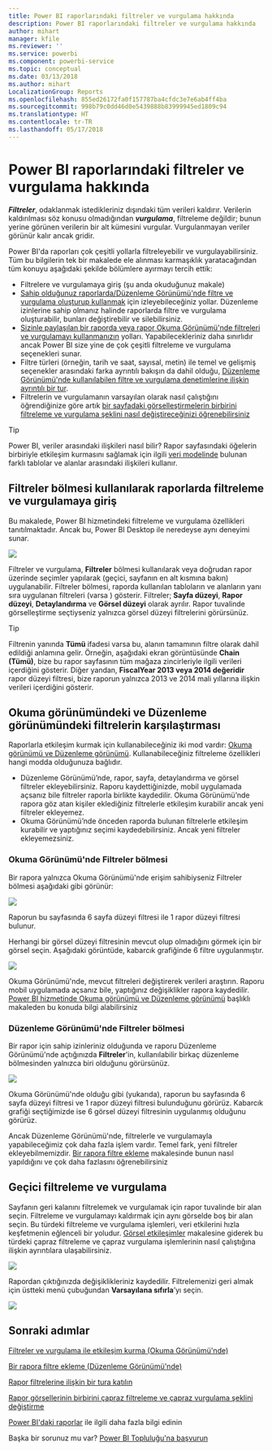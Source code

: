 ```yaml
---
title: Power BI raporlarındaki filtreler ve vurgulama hakkında
description: Power BI raporlarındaki filtreler ve vurgulama hakkında
author: mihart
manager: kfile
ms.reviewer: ''
ms.service: powerbi
ms.component: powerbi-service
ms.topic: conceptual
ms.date: 03/13/2018
ms.author: mihart
LocalizationGroup: Reports
ms.openlocfilehash: 855ed26172fa0f157787ba4cfdc3e7e6ab4ff4ba
ms.sourcegitcommit: 998b79c0dd46d0e5439888b83999945ed1809c94
ms.translationtype: HT
ms.contentlocale: tr-TR
ms.lasthandoff: 05/17/2018
---
```

# <a name="about-filters-and-highlighting-in-power-bi-reports"></a>Power BI raporlarındaki filtreler ve vurgulama hakkında
***Filtreler***, odaklanmak istedikleriniz dışındaki tüm verileri kaldırır.  Verilerin kaldırılması söz konusu olmadığından ***vurgulama***, filtreleme değildir; bunun yerine görünen verilerin bir alt kümesini vurgular. Vurgulanmayan veriler görünür kalır ancak gridir.

Power BI'da raporları çok çeşitli yollarla filtreleyebilir ve vurgulayabilirsiniz. Tüm bu bilgilerin tek bir makalede ele alınması karmaşıklık yaratacağından tüm konuyu aşağıdaki şekilde bölümlere ayırmayı tercih ettik:

* Filtrelere ve vurgulamaya giriş (şu anda okuduğunuz makale)
* [Sahip olduğunuz raporlarda/Düzenleme Görünümü'nde filtre ve vurgulama oluşturup kullanmak](power-bi-report-add-filter.md) için izleyebileceğiniz yollar. Düzenleme izinlerine sahip olmanız halinde raporlarda filtre ve vurgulama oluşturabilir, bunları değiştirebilir ve silebilirsiniz.
* [Sizinle paylaşılan bir raporda veya rapor Okuma Görünümü'nde filtreleri ve vurgulamayı kullanmanızın](service-reading-view-and-editing-view.md) yolları. Yapabilecekleriniz daha sınırlıdır ancak Power BI size yine de çok çeşitli filtreleme ve vurgulama seçenekleri sunar.  
* Filtre türleri (örneğin, tarih ve saat, sayısal, metin) ile temel ve gelişmiş seçenekler arasındaki farka ayrıntılı bakışın da dahil olduğu, [Düzenleme Görünümü'nde kullanılabilen filtre ve vurgulama denetimlerine ilişkin ayrıntılı bir tur](power-bi-how-to-report-filter.md).
* Filtrelerin ve vurgulamanın varsayılan olarak nasıl çalıştığını öğrendiğinize göre artık [bir sayfadaki görselleştirmelerin birbirini filtreleme ve vurgulama şeklini nasıl değiştireceğinizi öğrenebilirsiniz](service-reports-visual-interactions.md)

> [!TIP]
> Power BI, veriler arasındaki ilişkileri nasıl bilir?  Rapor sayfasındaki öğelerin birbiriyle etkileşim kurmasını sağlamak için ilgili [veri modelinde](https://support.office.com/article/Create-a-Data-Model-in-Excel-87e7a54c-87dc-488e-9410-5c75dbcb0f7b?ui=en-US&rs=en-US&ad=US) bulunan farklı tablolar ve alanlar arasındaki ilişkileri kullanır.
> 
> 

## <a name="introduction-to-filters-and-highlighting-in-reports-using-the-filters-pane"></a>Filtreler bölmesi kullanılarak raporlarda filtreleme ve vurgulamaya giriş
 Bu makalede, Power BI hizmetindeki filtreleme ve vurgulama özellikleri tanıtılmaktadır.  Ancak bu, Power BI Desktop ile neredeyse aynı deneyimi sunar.  

![](media/power-bi-reports-filters-and-highlighting/power-bi-add-filter-reading-view.png)

Filtreler ve vurgulama, **Filtreler** bölmesi kullanılarak veya doğrudan rapor üzerinde seçimler yapılarak (geçici, sayfanın en alt kısmına bakın) uygulanabilir. Filtreler bölmesi, raporda kullanılan tabloların ve alanların yanı sıra uygulanan filtreleri (varsa ) gösterir. Filtreler; **Sayfa düzeyi**, **Rapor düzeyi**, **Detaylandırma** ve **Görsel düzeyi** olarak ayrılır.  Rapor tuvalinde görselleştirme seçtiyseniz yalnızca görsel düzeyi filtrelerini görürsünüz.

> [!TIP]
> Filtrenin yanında **Tümü** ifadesi varsa bu, alanın tamamının filtre olarak dahil edildiği anlamına gelir.  Örneğin, aşağıdaki ekran görüntüsünde **Chain (Tümü)**, bize bu rapor sayfasının tüm mağaza zincirleriyle ilgili verileri içerdiğini gösterir.  Diğer yandan, **FiscalYear 2013 veya 2014 değeridir** rapor düzeyi filtresi, bize raporun yalnızca 2013 ve 2014 mali yıllarına ilişkin verileri içerdiğini gösterir.
> 
> 

## <a name="filters-in-reading-view-versus-editing-view"></a>Okuma görünümündeki ve Düzenleme görünümündeki filtrelerin karşılaştırması
Raporlarla etkileşim kurmak için kullanabileceğiniz iki mod vardır: [Okuma görünümü ve Düzenleme görünümü](service-reading-view-and-editing-view.md).  Kullanabileceğiniz filtreleme özellikleri hangi modda olduğunuza bağlıdır.

* Düzenleme Görünümü’nde, rapor, sayfa, detaylandırma ve görsel filtreler ekleyebilirsiniz. Raporu kaydettiğinizde, mobil uygulamada açsanız bile filtreler raporla birlikte kaydedilir. Okuma Görünümü’nde rapora göz atan kişiler eklediğiniz filtrelerle etkileşim kurabilir ancak yeni filtreler ekleyemez.
* Okuma Görünümü’nde önceden raporda bulunan filtrelerle etkileşim kurabilir ve yaptığınız seçimi kaydedebilirsiniz.  Ancak yeni filtreler ekleyemezsiniz.

### <a name="the-filters-pane-in-reading-view"></a>Okuma Görünümü'nde Filtreler bölmesi
Bir rapora yalnızca Okuma Görünümü'nde erişim sahibiyseniz Filtreler bölmesi aşağıdaki gibi görünür:

![](media/power-bi-reports-filters-and-highlighting/power-bi-filter-reading-view.png)

Raporun bu sayfasında 6 sayfa düzeyi filtresi ile 1 rapor düzeyi filtresi bulunur.

Herhangi bir görsel düzeyi filtresinin mevcut olup olmadığını görmek için bir görsel seçin. Aşağıdaki görüntüde, kabarcık grafiğinde 6 filtre uygulanmıştır.

![](media/power-bi-reports-filters-and-highlighting/power-bi-filter-visual-level.png)

Okuma Görünümü'nde, mevcut filtreleri değiştirerek verileri araştırın. Raporu mobil uygulamada açsanız bile, yaptığınız değişiklikler rapora kaydedilir. [Power BI hizmetinde Okuma görünümü ve Düzenleme görünümü](service-reading-view-and-editing-view.md) başlıklı makaleden bu konuda bilgi alabilirsiniz

### <a name="the-filters-pane-in-editing-view"></a>Düzenleme Görünümü'nde Filtreler bölmesi
Bir rapor için sahip izinleriniz olduğunda ve raporu Düzenleme Görünümü'nde açtığınızda **Filtreler**'in, kullanılabilir birkaç düzenleme bölmesinden yalnızca biri olduğunu görürsünüz.

![](media/power-bi-reports-filters-and-highlighting/power-bi-add-filter-editing-view.png)

Okuma Görünümü'nde olduğu gibi (yukarıda), raporun bu sayfasında 6 sayfa düzeyi filtresi ve 1 rapor düzeyi filtresi bulunduğunu görürüz. Kabarcık grafiği seçtiğimizde ise 6 görsel düzeyi filtresinin uygulanmış olduğunu görürüz.

Ancak Düzenleme Görünümü'nde, filtrelerle ve vurgulamayla yapabileceğimiz çok daha fazla işlem vardır. Temel fark, yeni filtreler ekleyebilmemizdir. [Bir rapora filtre ekleme](power-bi-report-add-filter.md) makalesinde bunun nasıl yapıldığını ve çok daha fazlasını öğrenebilirsiniz

## <a name="ad-hoc-filtering-and-highlighting"></a>Geçici filtreleme ve vurgulama
Sayfanın geri kalanını filtrelemek ve vurgulamak için rapor tuvalinde bir alan seçin. Filtreleme ve vurgulamayı kaldırmak için aynı görselde boş bir alan seçin. Bu türdeki filtreleme ve vurgulama işlemleri, veri etkilerini hızla keşfetmenin eğlenceli bir yoludur. [Görsel etkileşimler](service-reports-visual-interactions.md) makalesine giderek bu türdeki çapraz filtreleme ve çapraz vurgulama işlemlerinin nasıl çalıştığına ilişkin ayrıntılara ulaşabilirsiniz.

![](media/power-bi-reports-filters-and-highlighting/power-bi-adhoc-filter.gif)

Rapordan çıktığınızda değişiklikleriniz kaydedilir. Filtrelemenizi geri almak için üstteki menü çubuğundan **Varsayılana sıfırla**’yı seçin.

![](media/power-bi-reports-filters-and-highlighting/power-bi-reset-to-default.png)

## <a name="next-steps"></a>Sonraki adımlar
[Filtreler ve vurgulama ile etkileşim kurma (Okuma Görünümü'nde)](service-reading-view-and-editing-view.md)

[Bir rapora filtre ekleme (Düzenleme Görünümü'nde)](power-bi-report-add-filter.md)

[Rapor filtrelerine ilişkin bir tura katılın](power-bi-how-to-report-filter.md)

[Rapor görsellerinin birbirini çapraz filtreleme ve çapraz vurgulama şeklini değiştirme](service-reports-visual-interactions.md)

[Power BI'daki raporlar](service-reports.md) ile ilgili daha fazla bilgi edinin

Başka bir sorunuz mu var? [Power BI Topluluğu'na başvurun](http://community.powerbi.com/)

